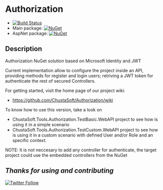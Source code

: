 # Authorization

  - [![Build Status](https://dev.azure.com/chustasoft/BaseProfiler/_apis/build/status/Release/RELEASE%20-%20NuGet%20-%20ChustaSoft%20Authorization%20AspNet?branchName=master)](https://dev.azure.com/chustasoft/BaseProfiler/_build/latest?definitionId=7&branchName=master)
  - Main package: [![NuGet](https://img.shields.io/nuget/v/ChustaSoft.Tools.Authorization)](https://www.nuget.org/packages/ChustaSoft.Tools.Authorization)
  - AspNet package: [![NuGet](https://img.shields.io/nuget/v/ChustaSoft.Tools.Authorization.AspNet)](https://www.nuget.org/packages/ChustaSoft.Tools.Authorization.AspNet)

Description
---
Authorization NuGet solution based on Microsoft Identity and JWT


Current implementation allow to configure the project inside an API, providing methods for register and login users; retriving a JWT token for authenticate the rest of secured Controllers.

For getting started, visit the home page of our project wiki:
- https://github.com/ChustaSoft/Authorization/wiki

To know how to use this version, take a look on 
- ChustaSoft.Tools.Authorization.TestBasic.WebAPI project to see how is using it in a simple scenario
- ChustaSoft.Tools.Authorization.TestCustom.WebAPI project to see how is using it in a custom scenario with defined User and/or Role and an specific context.



NOTE: It is not neccesary to add any controller for authenticate, the target project could use the embedded controllers from the NuGet


*Thanks for using and contributing*
---
[![Twitter Follow](https://img.shields.io/twitter/follow/ChustaSoft?label=Follow%20us&style=social)](https://twitter.com/ChustaSoft)
